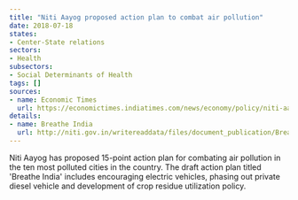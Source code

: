 ```yaml
---
title: "Niti Aayog proposed action plan to combat air pollution"
date: 2018-07-18
states:
- Center-State relations
sectors:
- Health
subsectors:
- Social Determinants of Health
tags: []
sources:
- name: Economic Times
  url: https://economictimes.indiatimes.com/news/economy/policy/niti-aayog-proposes-15-point-action-plan-to-deal-with-air-pollution/articleshow/64950770.cms
details:
- name: Breathe India
  url: http://niti.gov.in/writereaddata/files/document_publication/BreatheBooklet11thJuly.pdf
---
```


Niti Aayog has proposed 15-point action plan for combating air pollution in the ten most polluted cities in the country. The draft action plan titled 'Breathe India' includes encouraging electric vehicles, phasing out private diesel vehicle and development of crop residue utilization policy.
